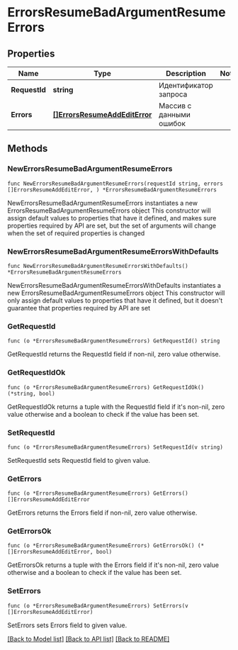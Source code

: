 # ErrorsResumeBadArgumentResumeErrors

## Properties

Name | Type | Description | Notes
------------ | ------------- | ------------- | -------------
**RequestId** | **string** | Идентификатор запроса | 
**Errors** | [**[]ErrorsResumeAddEditError**](ErrorsResumeAddEditError.md) | Массив с данными ошибок | 

## Methods

### NewErrorsResumeBadArgumentResumeErrors

`func NewErrorsResumeBadArgumentResumeErrors(requestId string, errors []ErrorsResumeAddEditError, ) *ErrorsResumeBadArgumentResumeErrors`

NewErrorsResumeBadArgumentResumeErrors instantiates a new ErrorsResumeBadArgumentResumeErrors object
This constructor will assign default values to properties that have it defined,
and makes sure properties required by API are set, but the set of arguments
will change when the set of required properties is changed

### NewErrorsResumeBadArgumentResumeErrorsWithDefaults

`func NewErrorsResumeBadArgumentResumeErrorsWithDefaults() *ErrorsResumeBadArgumentResumeErrors`

NewErrorsResumeBadArgumentResumeErrorsWithDefaults instantiates a new ErrorsResumeBadArgumentResumeErrors object
This constructor will only assign default values to properties that have it defined,
but it doesn't guarantee that properties required by API are set

### GetRequestId

`func (o *ErrorsResumeBadArgumentResumeErrors) GetRequestId() string`

GetRequestId returns the RequestId field if non-nil, zero value otherwise.

### GetRequestIdOk

`func (o *ErrorsResumeBadArgumentResumeErrors) GetRequestIdOk() (*string, bool)`

GetRequestIdOk returns a tuple with the RequestId field if it's non-nil, zero value otherwise
and a boolean to check if the value has been set.

### SetRequestId

`func (o *ErrorsResumeBadArgumentResumeErrors) SetRequestId(v string)`

SetRequestId sets RequestId field to given value.


### GetErrors

`func (o *ErrorsResumeBadArgumentResumeErrors) GetErrors() []ErrorsResumeAddEditError`

GetErrors returns the Errors field if non-nil, zero value otherwise.

### GetErrorsOk

`func (o *ErrorsResumeBadArgumentResumeErrors) GetErrorsOk() (*[]ErrorsResumeAddEditError, bool)`

GetErrorsOk returns a tuple with the Errors field if it's non-nil, zero value otherwise
and a boolean to check if the value has been set.

### SetErrors

`func (o *ErrorsResumeBadArgumentResumeErrors) SetErrors(v []ErrorsResumeAddEditError)`

SetErrors sets Errors field to given value.



[[Back to Model list]](../README.md#documentation-for-models) [[Back to API list]](../README.md#documentation-for-api-endpoints) [[Back to README]](../README.md)


